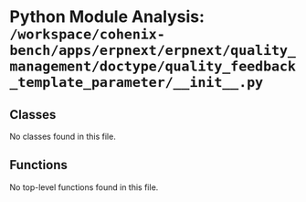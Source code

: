 # Python Module Analysis: `/workspace/cohenix-bench/apps/erpnext/erpnext/quality_management/doctype/quality_feedback_template_parameter/__init__.py`

## Classes

No classes found in this file.


## Functions

No top-level functions found in this file.
